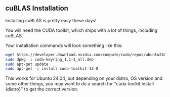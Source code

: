 ## cuBLAS Installation

Installing cuBLAS is pretty easy these days!

You will need the CUDA toolkit, which ships with a lot of things, including cuBLAS.

Your installation commands will look something like this:

```bash
wget https://developer.download.nvidia.com/compute/cuda/repos/ubuntu2404/x86_64/cuda-keyring_1.1-1_all.deb
sudo dpkg -i cuda-keyring_1.1-1_all.deb
sudo apt-get update
sudo apt-get -y install cuda-toolkit-13-0
```

This works for Ubuntu 24.04, but depending on your distro, OS version and some other things, you may want to do a search for "cuda toolkit install {distro}" to get the correct version.
